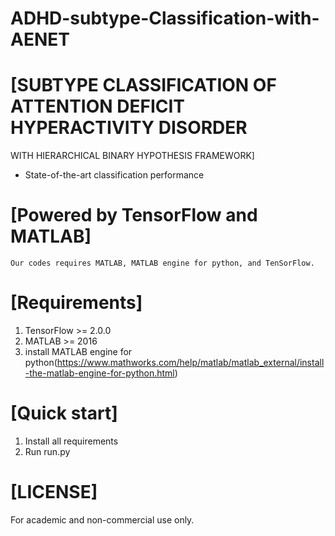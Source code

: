 # ADHD-subtype-Classification-with-AENET

# [SUBTYPE CLASSIFICATION OF ATTENTION DEFICIT HYPERACTIVITY DISORDER
WITH HIERARCHICAL BINARY HYPOTHESIS FRAMEWORK]

* State-of-the-art classification performance

# [Powered by TensorFlow and MATLAB]
`Our codes requires MATLAB, MATLAB engine for python, and TenSorFlow.`

# [Requirements]
1. TensorFlow >= 2.0.0
2. MATLAB >= 2016
3. install MATLAB engine for python(https://www.mathworks.com/help/matlab/matlab_external/install-the-matlab-engine-for-python.html)

# [Quick start]
1. Install all requirements
2. Run run.py

# [LICENSE]
For academic and non-commercial use only.
